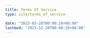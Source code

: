 ```yaml
---
title: Terms Of Service
type: site/terms_of_service

date: "2023-03-28T00:00:28+08:00"
lastmod: "2023-12-20T00:00:28+08:00"
---
```

